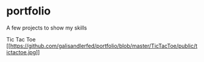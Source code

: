 # portfolio
A few projects to show my skills

Tic Tac Toe
[[https://github.com/galisandlerfed/portfolio/blob/master/TicTacToe/public/tictactoe.jpg]]